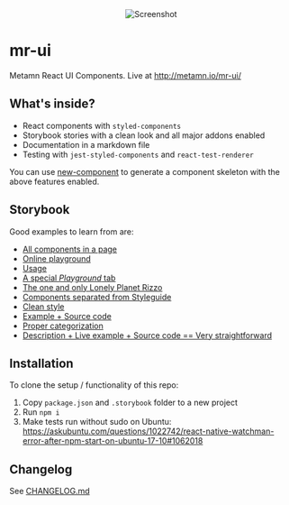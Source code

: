 <div style="width:100%;display:flex;justify-content:space-around;alig-items:center;">
<img src="https://i.imgur.com/TMJniJw.png" title="Screenshot">
</div>

# mr-ui

Metamn React UI Components. Live at http://metamn.io/mr-ui/

## What's inside?

- React components with `styled-components`
- Storybook stories with a clean look and all major addons enabled
- Documentation in a markdown file
- Testing with `jest-styled-components` and `react-test-renderer`

You can use [new-component](https://www.npmjs.com/package/@metamn/new-component) to generate a component skeleton with the above features enabled.

## Storybook

Good examples to learn from are:

- [All components in a page](https://storybook.grommet.io/?selectedKind=Components&selectedStory=All&full=0&addons=1&stories=1&panelRight=0&addonPanel=storybook%2Fstories%2Fstories-panel)
- [Online playground](https://building.coursera.org/coursera-ui/?selectedKind=Welcome&selectedStory=to%20Storybook&full=0&addons=0&stories=1&panelRight=0&addonPanel=storybook%2Factions%2Factions-panel)
- [Usage](https://wix-wix-style-react.surge.sh/?selectedKind=1.%20Foundation&selectedStory=1.4%20Icons&full=0&addons=0&stories=1&panelRight=0)
- [A special *Playground* tab](https://community.algolia.com/react-instantsearch/storybook/?knob-separator=%20%2F%20&knob-translations=%7B%22rootLabel%22%3A%22Home%22%7D&knob-defaultSelectedItem=Cameras%20%26%20Camcorders&knob-limit=10&knob-showMoreLimit=20&knob-showMore=true&selectedKind=HierarchicalMenu&selectedStory=playground&full=0&addons=1&stories=1&panelRight=1&addonPanel=storybooks%2Fstorybook-addon-knobs)
- [The one and only Lonely Planet Rizzo](https://lonelyplanet.github.io/backpack-ui/?selectedKind=Styles&selectedStory=Design%20tokens&full=0&addons=1&stories=1&panelRight=0&addonPanel=storybooks%2Fstorybook-addon-knobs)
- [Components separated from Styleguide](https://artsy-reaction.netlify.com/?selectedKind=Styleguide%2FArtwork&selectedStory=Sidebar&full=0&addons=0&stories=1&panelRight=0)
- [Clean style](https://necolas.github.io/react-native-web/storybook/?selectedKind=Components&selectedStory=Text&full=0&addons=0&stories=1&panelRight=0)
- [Example + Source code](https://www.tachyonstemplates.com/components/?selectedKind=Articles&selectedStory=Headline%20title%20text&full=0&down=0&left=1&panelRight=0)
- [Proper categorization](https://opensource.appbase.io/playground/?knob-title=DataController&knob-filterLabel=Custom%20Filter%20Name&knob-defaultSelected=Harry%20Potter&knob-componentStyle=%7B%22paddingBottom%22%3A%2210px%22%7D&knob-URLParams%20%28not%20visible%20on%20storybook%29=true&knob-showFilter=true&knob-themePreset=dark&knob-dataLabel=%E2%98%85%20%20A%20customizable%20UI%20widget%20%E2%98%85&knob-visible=true&selectedKind=theme&selectedStory=Dark%20Preset%20with%20TagCloud%2FToggleButton%2FSingle%2FMultiDataList&full=0&addons=1&stories=1&panelRight=0&addonPanel=storybooks%2Fstorybook-addon-knobs)
- [Description + Live example + Source code == Very straightforward](https://terraeclipse.github.io/react-stack/?selectedKind=Decorators&selectedStory=measure-decorator&full=0&down=1&left=1&panelRight=0&downPanel=kadirahq%2Fstorybook-addon-actions%2Factions-panel)

## Installation

To clone the setup / functionality of this repo:

1. Copy `package.json` and `.storybook` folder to a new project
2. Run `npm i`
3. Make tests run without sudo on Ubuntu: https://askubuntu.com/questions/1022742/react-native-watchman-error-after-npm-start-on-ubuntu-17-10#1062018


## Changelog

See [CHANGELOG.md](CHANGELOG.md)
